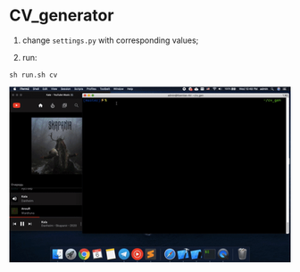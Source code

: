 # CV_generator
1. change `settings.py` with corresponding values; 

2. run:
``` shell
sh run.sh cv
```

![demo](demo.gif)

